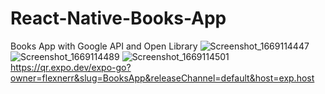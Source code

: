# React-Native-Books-App
Books App with Google API and Open Library
![Screenshot_1669114447](https://user-images.githubusercontent.com/75967993/203349170-4dd6b632-e982-4651-8779-09a9b914f8a8.png)
![Screenshot_1669114489](https://user-images.githubusercontent.com/75967993/203349176-5b0e3f94-e57a-4445-a775-095afb035c48.png)
![Screenshot_1669114501](https://user-images.githubusercontent.com/75967993/203349175-d7482ae1-2ba6-427e-a8be-28af083536c0.png)
https://qr.expo.dev/expo-go?owner=flexnerr&slug=BooksApp&releaseChannel=default&host=exp.host
